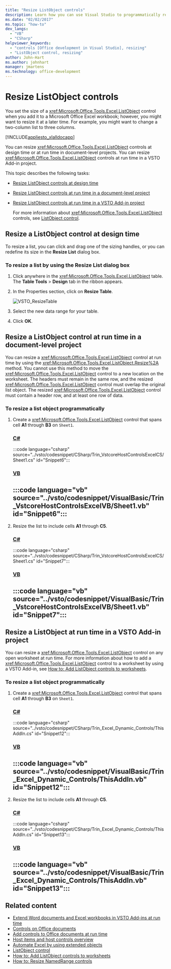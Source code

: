 ```yaml
---
title: "Resize ListObject controls"
description: Learn how you can use Visual Studio to programmatically resize ListObject controls in a Microsoft Excel workbook.
ms.date: "02/02/2017"
ms.topic: "how-to"
dev_langs:
  - "VB"
  - "CSharp"
helpviewer_keywords:
  - "controls [Office development in Visual Studio], resizing"
  - "ListObject control, resizing"
author: John-Hart
ms.author: johnhart
manager: jmartens
ms.technology: office-development
---
```

# Resize ListObject controls

  You set the size of a <xref:Microsoft.Office.Tools.Excel.ListObject> control when you add it to a Microsoft Office Excel workbook; however, you might want to resize it at a later time. For example, you might want to change a two-column list to three columns.

 [!INCLUDE[appliesto_xlalldocapp](../vsto/includes/appliesto-xlalldocapp-md.md)]

 You can resize <xref:Microsoft.Office.Tools.Excel.ListObject> controls at design time or at run time in document-level projects. You can resize <xref:Microsoft.Office.Tools.Excel.ListObject> controls at run time in a VSTO Add-in project.

 This topic describes the following tasks:

- [Resize ListObject controls at design time](#designtime)

- [Resize ListObject controls at run time in a document-level project](#runtimedoclevel)

- [Resize ListObject controls at run time in a VSTO Add-in project](#runtimeaddin)

  For more information about <xref:Microsoft.Office.Tools.Excel.ListObject> controls, see [ListObject control](../vsto/listobject-control.md).

## <a name="designtime"></a> Resize a ListObject control at design time
 To resize a list, you can click and drag one of the sizing handles, or you can redefine its size in the **Resize List** dialog box.

### To resize a list by using the Resize List dialog box

1. Click anywhere in the  <xref:Microsoft.Office.Tools.Excel.ListObject> table. The **Table Tools** > **Design** tab in the ribbon appears.

2. In the Properties section, click on **Resize Table**.

    ![VSTO_ResizeTable](../vsto/media/vsto-resizetable.png)

3. Select the new data range for your table.

4. Click **OK**.

## <a name="runtimedoclevel"></a> Resize a ListObject control at run time in a document-level project
 You can resize a <xref:Microsoft.Office.Tools.Excel.ListObject> control at run time by using the <xref:Microsoft.Office.Tools.Excel.ListObject.Resize%2A> method. You cannot use this method to move the <xref:Microsoft.Office.Tools.Excel.ListObject> control to a new location on the worksheet. The headers must remain in the same row, and the resized <xref:Microsoft.Office.Tools.Excel.ListObject> control must overlap the original list object. The resized <xref:Microsoft.Office.Tools.Excel.ListObject> control must contain a header row, and at least one row of data.

### To resize a list object programmatically

1. Create a <xref:Microsoft.Office.Tools.Excel.ListObject> control that spans cell **A1** through **B3** on `Sheet1`.

     ### [C#](#tab/csharp)
     :::code language="csharp" source="../vsto/codesnippet/CSharp/Trin_VstcoreHostControlsExcelCS/Sheet1.cs" id="Snippet6":::

     ### [VB](#tab/vb)
     :::code language="vb" source="../vsto/codesnippet/VisualBasic/Trin_VstcoreHostControlsExcelVB/Sheet1.vb" id="Snippet6":::
     ---

2. Resize the list to include cells **A1** through **C5**.

     ### [C#](#tab/csharp)
     :::code language="csharp" source="../vsto/codesnippet/CSharp/Trin_VstcoreHostControlsExcelCS/Sheet1.cs" id="Snippet7":::

     ### [VB](#tab/vb)
     :::code language="vb" source="../vsto/codesnippet/VisualBasic/Trin_VstcoreHostControlsExcelVB/Sheet1.vb" id="Snippet7":::
     ---

## <a name="runtimeaddin"></a> Resize a ListObject at run time in a VSTO Add-in project
 You can resize a <xref:Microsoft.Office.Tools.Excel.ListObject> control on any open worksheet at run time. For more information about how to add a <xref:Microsoft.Office.Tools.Excel.ListObject> control to a worksheet by using a VSTO Add-in, see [How to: Add ListObject controls to worksheets](../vsto/how-to-add-listobject-controls-to-worksheets.md).

### To resize a list object programmatically

1. Create a <xref:Microsoft.Office.Tools.Excel.ListObject> control that spans cell **A1** through **B3** on `Sheet1`.

     ### [C#](#tab/csharp)
     :::code language="csharp" source="../vsto/codesnippet/CSharp/Trin_Excel_Dynamic_Controls/ThisAddIn.cs" id="Snippet12":::

     ### [VB](#tab/vb)
     :::code language="vb" source="../vsto/codesnippet/VisualBasic/Trin_Excel_Dynamic_Controls/ThisAddIn.vb" id="Snippet12":::
     ---

2. Resize the list to include cells **A1** through **C5**.

     ### [C#](#tab/csharp)
     :::code language="csharp" source="../vsto/codesnippet/CSharp/Trin_Excel_Dynamic_Controls/ThisAddIn.cs" id="Snippet13":::

     ### [VB](#tab/vb)
     :::code language="vb" source="../vsto/codesnippet/VisualBasic/Trin_Excel_Dynamic_Controls/ThisAddIn.vb" id="Snippet13":::
     ---

## Related content
- [Extend Word documents and Excel workbooks in VSTO Add-ins at run time](../vsto/extending-word-documents-and-excel-workbooks-in-vsto-add-ins-at-run-time.md)
- [Controls on Office documents](../vsto/controls-on-office-documents.md)
- [Add controls to Office documents at run time](../vsto/adding-controls-to-office-documents-at-run-time.md)
- [Host items and host controls overview](../vsto/host-items-and-host-controls-overview.md)
- [Automate Excel by using extended objects](../vsto/automating-excel-by-using-extended-objects.md)
- [ListObject control](../vsto/listobject-control.md)
- [How to: Add ListObject controls to worksheets](../vsto/how-to-add-listobject-controls-to-worksheets.md)
- [How to: Resize NamedRange controls](../vsto/how-to-resize-namedrange-controls.md)
